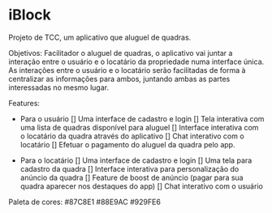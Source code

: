 # iBlock
Projeto de TCC, um aplicativo que aluguel de quadras.

Objetivos:
Facilitador o aluguel de quadras, o aplicativo vai juntar a interação entre o usuário e o locatário da propriedade numa interface única. As interações entre o usuário e o locatário serão facilitadas de forma à centralizar as informações para ambos, juntando ambas as partes interessadas no mesmo lugar.


Features:

- Para o usuário
[] Uma interface de cadastro e login
[] Tela interativa com uma lista de quadras disponível para aluguel
[] Interface interativa com o locatário da quadra através do aplicativo
[] Chat interativo com o locatário
[] Efetuar o pagamento do aluguel da quadra pelo app.

- Para o locatário
[] Uma interface de cadastro e login
[] Uma tela para cadastro da quadra
[] Interface interativa para personalização do anúncio da quadra
[] Feature de boost de anúncio (pagar para sua quadra aparecer nos destaques do app)
[] Chat interativo com o usuário


Paleta de cores:
#87C8E1
#88E9AC
#929FE6
